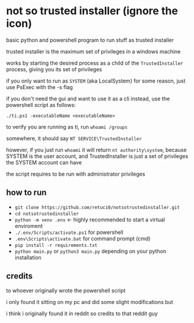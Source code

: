 # not so trusted installer (ignore the icon)

basic python and powershell program to run stuff as trusted installer

trusted installer is the maximum set of privileges in a windows machine

works by starting the desired process as a child of the `TrustedInstaller` process, giving you its set of privileges

if you only want to run as `SYSTEM` (aka LocalSystem) for some reason, just use PsExec with the -s flag

if you don't need the gui and want to use it as a cli instead, use the powershell script as follows:

`./ti.ps1 -executableName <executableName>`

to verify you are running as ti, run `whoami /groups`

somewhere, it should say `NT SERVICE\TrustedInstaller`

however, if you just run `whoami` it will return `nt authority\system`, because SYSTEM is the user account,
and TrustedInstaller is just a set of privileges the SYSTEM account can have

the script requires to be run with administrator privileges

## how to run

- `git clone https://github.com/retuci0/notsotrustedinstaller.git`
- `cd notsotrustedinstaller`
- `python -m venv .env` <- highly recommended to start a virtual enviroment
- `./.env/Scripts/activate.ps1` for powershell
- `.env\Scripts\activate.bat` for command prompt (cmd)
- `pip install -r requirements.txt`
- `python main.py` or `python3 main.py` depending on your python installation

## credits
to whoever originally wrote the powershell script

i only found it sitting on my pc and did some slight modifications but

i think i originally found it in reddit so credits to that reddit guy
